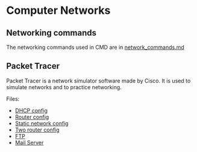 # Computer Networks

## Networking commands

The networking commands used in CMD are in [network_commands.md](network_commands.md)

## Packet Tracer

Packet Tracer is a network simulator software made by Cisco. It is used to simulate networks and to practice networking.

Files:

- [DHCP config](Packet_Tracer/dhcp.pkt)
- [Router config](Packet_Tracer/router_config.pkt)
- [Static network config](Packet_Tracer/static_network_config.pkt)
- [Two router config](Packet_Tracer/two_router_config.pkt)
- [FTP](Packet_Tracer/FTP.pkt)
- [Mail Server](Packet_Tracer/mailserver.pkt)
